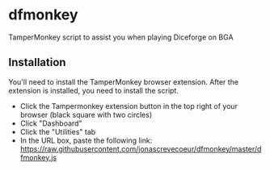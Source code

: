 # dfmonkey
TamperMonkey script to assist you when playing Diceforge on BGA

## Installation
You'll need to install the TamperMonkey browser extension. After the extension is installed, you need to install the script.

 * Click the Tampermonkey extension button in the top right of your browser (black square with two circles)
* Click "Dashboard"
* Click the "Utilities" tab
* In the URL box, paste the following link:
https://raw.githubusercontent.com/jonascrevecoeur/dfmonkey/master/dfmonkey.js